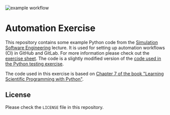 ![example workflow](https://github.com/legendofa/automation-exercise-wt2425/actions/workflows/workflow.yml/badge.svg)

# Automation Exercise

This repository contains some example Python code from the [Simulation Software Engineering](https://simulation-software-engineering.github.io/homepage/) lecture. It is used for setting up automation workflows (CI) in GitHub and GitLab. For more information please check out the [exercise sheet](https://github.com/Simulation-Software-Engineering/Lecture-Material/tree/main/05_testing_and_ci/automation_exercise.md). The code is a slightly modified version of the [code used in the Python testing exercise](https://github.com/Simulation-Software-Engineering/testing-python-exercise-wt2425).

The code used in this exercise is based on [Chapter 7 of the book "Learning Scientific Programming with Python"](https://scipython.com/book/chapter-7-matplotlib/examples/the-two-dimensional-diffusion-equation/).

## License

Please check the `LICENSE` file in this repository.
